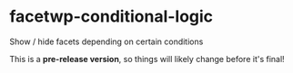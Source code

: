 # facetwp-conditional-logic
Show / hide facets depending on certain conditions

This is a **pre-release version**, so things will likely change before it's final!
